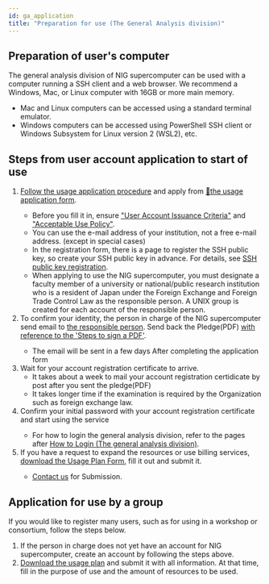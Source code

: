 ```yaml
---
id: ga_application
title: "Preparation for use (The General Analysis division)"
---
```


## Preparation of user's computer

The general analysis division of NIG supercomputer can be used with a computer running a SSH client and a web browser. We recommend a Windows, Mac, or Linux computer with 16GB or more main memory.

- Mac and Linux computers can be accessed using a standard terminal emulator.
- Windows computers can be accessed using PowerShell SSH client or Windows Subsystem for Linux version 2 (WSL2), etc.


## Steps from user account application to start of use

<ol>
<li><a href="https://sc.ddbj.nig.ac.jp/en/application/registration"><u>Follow the usage application procedure</u></a> and apply from <a href="https://sc-account.ddbj.nig.ac.jp/en/application/registration">&#x1f517;<u>the usage application form</u></a>.</li>
    <ul>
    <li>Before you fill it in, ensure <a href="https://sc.ddbj.nig.ac.jp/en/application/"><u>"User Account Issuance Criteria"</u></a> and <a href="https://sc.ddbj.nig.ac.jp/en/application/use_policy"><u>"Acceptable Use Policy"</u></a>.</li>
    <li>You can use the e-mail address of your institution, not a free e-mail address. (except in special cases)</li>
    <li>In the registration form, there is a page to register the SSH public key, so create your SSH public key in advance. For details, see <a href="https://sc.ddbj.nig.ac.jp/en/application/ssh_keys"><u>SSH public key registration</u></a>.</li>
    <li>When applying to use the NIG supercomputer, you must designate a faculty member of a university or national/public research institution who is a resident of Japan under the Foreign Exchange and Foreign Trade Control Law as the responsible person. A UNIX group is created for each account of the responsible person.</li>
    </ul>
<li>To confirm your identity, the person in charge of the NIG supercomputer send email to <a href="https://sc.ddbj.nig.ac.jp/en/application/#the-responsible-person"><u>the responsible person</u></a>. Send back the Pledge(PDF) <a href="https://sc.ddbj.nig.ac.jp/en/application/signing_PDF"><u>with reference to the 'Steps to sign a PDF'</u></a>.
</li>
    <ul>
    <li>The email will be sent in a few days After completing the application form</li>
    </ul>
<li>Wait for your account registration certificate to arrive.
    <ul>
    <li>It takes about a week to mail your account registration certidicate by post after you sent the pledge(PDF)</li>
    <li>It takes longer time if the examination is required by the Organization such as foreign exchange law.</li>
    </ul>
</li>
<li>Confirm your initial password with your account registration certificate and start using the service</li>
    <ul>
    <li>For how to login the general analysis division, refer to the pages after <a href="https://sc.ddbj.nig.ac.jp/en/general_analysis_division/ga_login/"><u>How to Login (The general analysis division)</u></a>.</li>
    </ul>
<li>If you have a request to expand the resources or use billing services, <a href="https://sc.ddbj.nig.ac.jp/en/application/resource_extension"><u>download the Usage Plan Form</u></a>, fill it out and submit it.</li>
    <ul>
    <li><a href="https://sc.ddbj.nig.ac.jp/en/application/reference/"><u>Contact us</u></a> for Submission.</li>
    </ul>
</ol>


## Application for use by a group

If you would like to register many users, such as for using in a workshop or consortium, follow the steps below.

1. If the person in charge does not yet have an account for NIG supercomputer, create an account by following the steps above.
2. [Download the usage plan](../application/resource_extension.md) and submit it with all information. At that time, fill in the purpose of use and the amount of resources to be used.
